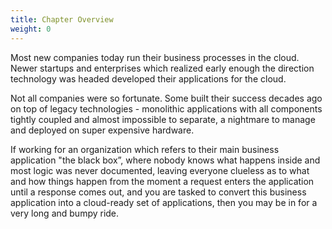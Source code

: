 ```yaml
---
title: Chapter Overview
weight: 0
---
```


Most new companies today run their business processes in the cloud.
Newer startups and enterprises which realized early enough the direction technology was headed developed their applications for the cloud.

Not all companies were so fortunate.
Some built their success decades ago on top of legacy technologies - monolithic applications with all components tightly coupled and almost impossible to separate, a nightmare to manage and deployed on super expensive hardware.

If working for an organization which refers to their main business application "the black box”, where nobody knows what happens inside and most logic was never documented, leaving everyone clueless as to what and how things happen from the moment a request enters the application until a response comes out, and you are tasked to convert this business application into a cloud-ready set of applications, then you may be in for a very long and bumpy ride.
